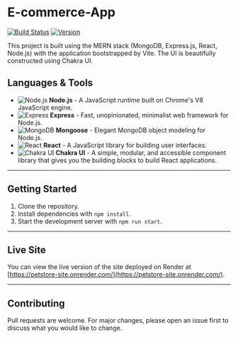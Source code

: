 # E-commerce-App

[![Build Status](https://img.shields.io/badge/build-passing-brightgreen)](#) [![Version](https://img.shields.io/badge/version-1.0.0-blue)](#)

This project is built using the MERN stack (MongoDB, Express.js, React, Node.js) with the application bootstrapped by Vite. The UI is beautifully constructed using Chakra UI.

## Languages & Tools

- ![Node.js](https://img.icons8.com/color/30/000000/nodejs.png) **Node.js** - A JavaScript runtime built on Chrome's V8 JavaScript engine.
- ![Express](https://img.icons8.com/color/30/000000/express.png) **Express** - Fast, unopinionated, minimalist web framework for Node.js.
- ![MongoDB](https://img.icons8.com/color/30/000000/mongodb.png) **Mongoose** - Elegant MongoDB object modeling for Node.js.
- ![React](https://img.icons8.com/color/30/000000/react-native.png) **React** - A JavaScript library for building user interfaces.
- ![Chakra UI]([https://img.icons8.com/color/30/000000/groups-ui.png](https://icons8.com/icon/r9QJ0VFFrn7T/chakra-ui)) **Chakra UI** - A simple, modular, and accessible component library that gives you the building blocks to build React applications.

---

## Getting Started

1. Clone the repository.
2. Install dependencies with `npm install`.
3. Start the development server with `npm run start`.

---

## Live Site

You can view the live version of the site deployed on Render at [https://petstore-site.onrender.com/](https://petstore-site.onrender.com/).

---

## Contributing

Pull requests are welcome. For major changes, please open an issue first to discuss what you would like to change.
